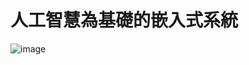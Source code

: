 # 人工智慧為基礎的嵌入式系統


![image](https://user-images.githubusercontent.com/96182376/146184847-28cdfc2e-6b77-4d48-adee-12c0a7eeb50e.png)


